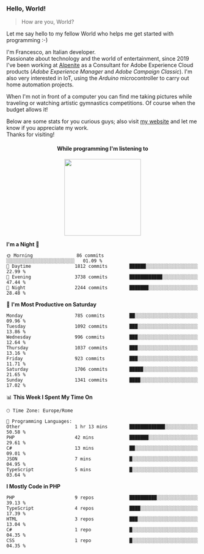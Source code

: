 ### Hello, World!

> How are you, World?

Let me say hello to my fellow World who helps me get started with programming :-)

I'm Francesco, an Italian developer.  
Passionate about technology and the world of entertainment, since 2019 I've been working at [Alpenite](https://www.alpenite.com) as a Consultant for Adobe Experience Cloud products (*Adobe Experience Manager* and *Adobe Campaign Classic*). I'm also very interested in IoT, using the *Arduino* microcontroller to carry out home automation projects.

When I'm not in front of a computer you can find me taking pictures while traveling or watching artistic gymnastics competitions. Of course when the budget allows it!

Below are some stats for you curious guys; also visit [my website](https://www.francescorega.eu) and let me know if you appreciate my work.  
Thanks for visiting!

<div align="center">
  <h4>While programming I'm listening to</h4>
  <a href="https://apps.francescorega.eu/now-playing/11147232609" target="_blank"><img src="https://apps.francescorega.eu/now-playing/11147232609" width="200"></a>
</div>

<!--START_SECTION:waka-->
**I'm a Night 🦉** 

```text
🌞 Morning                86 commits          ░░░░░░░░░░░░░░░░░░░░░░░░░   01.09 % 
🌆 Daytime                1812 commits        ██████░░░░░░░░░░░░░░░░░░░   22.99 % 
🌃 Evening                3738 commits        ████████████░░░░░░░░░░░░░   47.44 % 
🌙 Night                  2244 commits        ███████░░░░░░░░░░░░░░░░░░   28.48 % 
```
📅 **I'm Most Productive on Saturday** 

```text
Monday                   785 commits         ██░░░░░░░░░░░░░░░░░░░░░░░   09.96 % 
Tuesday                  1092 commits        ███░░░░░░░░░░░░░░░░░░░░░░   13.86 % 
Wednesday                996 commits         ███░░░░░░░░░░░░░░░░░░░░░░   12.64 % 
Thursday                 1037 commits        ███░░░░░░░░░░░░░░░░░░░░░░   13.16 % 
Friday                   923 commits         ███░░░░░░░░░░░░░░░░░░░░░░   11.71 % 
Saturday                 1706 commits        █████░░░░░░░░░░░░░░░░░░░░   21.65 % 
Sunday                   1341 commits        ████░░░░░░░░░░░░░░░░░░░░░   17.02 % 
```


📊 **This Week I Spent My Time On** 

```text
🕑︎ Time Zone: Europe/Rome

💬 Programming Languages: 
Other                    1 hr 13 mins        █████████████░░░░░░░░░░░░   50.58 % 
PHP                      42 mins             ███████░░░░░░░░░░░░░░░░░░   29.61 % 
C#                       13 mins             ██░░░░░░░░░░░░░░░░░░░░░░░   09.01 % 
JSON                     7 mins              █░░░░░░░░░░░░░░░░░░░░░░░░   04.95 % 
TypeScript               5 mins              █░░░░░░░░░░░░░░░░░░░░░░░░   03.64 % 
```

**I Mostly Code in PHP** 

```text
PHP                      9 repos             ██████████░░░░░░░░░░░░░░░   39.13 % 
TypeScript               4 repos             ████░░░░░░░░░░░░░░░░░░░░░   17.39 % 
HTML                     3 repos             ███░░░░░░░░░░░░░░░░░░░░░░   13.04 % 
C#                       1 repo              █░░░░░░░░░░░░░░░░░░░░░░░░   04.35 % 
CSS                      1 repo              █░░░░░░░░░░░░░░░░░░░░░░░░   04.35 % 
```




<!--END_SECTION:waka-->
